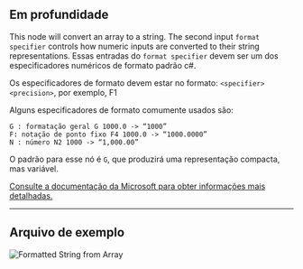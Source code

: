 ## Em profundidade
This node will convert an array to a string. The second input `format specifier` controls how numeric inputs are converted to their string representations.
Essas entradas do `format specifier` devem ser um dos especificadores numéricos de formato padrão c#.

Os especificadores de formato devem estar no formato:
`<specifier><precision>`, por exemplo, F1

Alguns especificadores de formato comumente usados são:
```
G : formatação geral G 1000.0 -> “1000”
F: notação de ponto fixo F4 1000.0 -> “1000.0000”
N : número N2 1000 -> “1,000.00”
```

O padrão para esse nó é `G`, que produzirá uma representação compacta, mas variável.

[Consulte a documentação da Microsoft para obter informações mais detalhadas.](https://learn.microsoft.com/pt-br/dotnet/standard/base-types/standard-numeric-format-strings#standard-format-specifiers)
___
## Arquivo de exemplo

![Formatted String from Array](./CoreNodeModels.FormattedStringFromArray_img.jpg)
